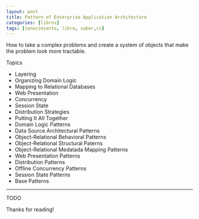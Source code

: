 ```yaml
---
layout: post
title: Pattern of Enterprise Application Architecture
categories: [libros]
tags: [conocimiento, libro, saber,cs]
---
```


<!--Resumen-->

How to take a complex problems and create a system of objects that make the problem look more tractable.

Topics 

- Layering
- Organizing Domain Logic
- Mapping to Relational Databases
- Web Presentation
- Concurrency
- Session State
- Distribution Strategies
- Putting It  All Together
- Domain Logic Patterns
- Data Source Architectural Patterns
- Object-Relational Behavioral Patterns
- Object-Relational Structural Paterns
- Object-Relational Medatada Mapping Patterns
- Web Presentation Patterns
- Distribution Patterns
- Offline Concurrency Patterns
- Session State Patterns
- Base Patterns

---

<!--more-->
TODO
  
Thanks for reading!